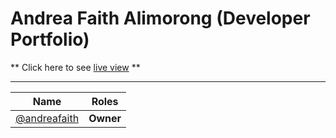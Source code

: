 # Andrea Faith Alimorong (Developer Portfolio)

** Click here to see [live view](https://andreafaith.github.io/) **
________________________________________________________________________________________

Name  | Roles
------------ | -------------
[@andreafaith](https://github.com/andreafaith) | **Owner**
